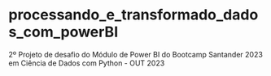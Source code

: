 # processando_e_transformado_dados_com_powerBI
2º Projeto de desafio do Módulo de Power BI do Bootcamp Santander 2023 em Ciência de Dados com Python - OUT 2023
